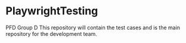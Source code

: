 # PlaywrightTesting
PFD Group D
This repository will contain the test cases and is the main repository for the development team.
